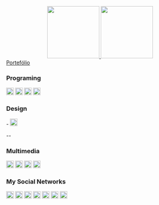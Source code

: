<div align="center">
  <a href="https://github.com/Alexffb32">
  <img height="140em" src="https://github-readme-stats.vercel.app/api?username=Alexffb32&show_icons=true&theme=dracula&include_all_commits=true&count_private=true"/>
  <img height="140em" src="https://github-readme-stats.vercel.app/api/top-langs/?username=Alexffb32&layout=compact&langs_count=7&theme=dracula"/>
</div>
  <a href="https://portefolio-alexffb.vercel.app/" target="_blank">Portefólio</a>

<br>

<h3>Programing</h3>
<img height="20em" src="https://img.shields.io/badge/HTML5-E34F26.svg?style=for-the-badge&logo=HTML5&logoColor=white"/>
<img height="20em" src="https://img.shields.io/badge/CSS3-1572B6.svg?style=for-the-badge&logo=CSS3&logoColor=white"/>
<img height="20em" src="https://img.shields.io/badge/JavaScript-F7DF1E.svg?style=for-the-badge&logo=JavaScript&logoColor=black"/>
<img height="20em" src="https://img.shields.io/badge/Python-3776AB.svg?style=for-the-badge&logo=Python&logoColor=white"/>


<h3>Design</h3>
-
<img height="20em" src="https://img.shields.io/badge/Adobe%20Illustrator-FF9A00.svg?style=for-the-badge&logo=Adobe-Illustrator&logoColor=white"/>

--
<h3>Multimedia</h3>
<img height="20em" src="https://img.shields.io/badge/Adobe%20Lightroom-31A8FF.svg?style=for-the-badge&logo=Adobe-Lightroom&logoColor=white"/>
<img height="20em" src="https://img.shields.io/badge/Adobe%20Photoshop-31A8FF.svg?style=for-the-badge&logo=Adobe-Photoshop&logoColor=white"/>
<img height="20em" src="https://img.shields.io/badge/Adobe%20Premiere%20Pro-9999FF.svg?style=for-the-badge&logo=Adobe-Premiere-Pro&logoColor=white"/>
<img height="20em" src="https://img.shields.io/badge/OBS%20Studio-302E31.svg?style=for-the-badge&logo=OBS-Studio&logoColor=white-"/>


<h3>My Social Networks</h3>
<img height="20em" src="https://img.shields.io/badge/Instagram-E4405F.svg?style=for-the-badge&logo=Instagram&logoColor=white"  href="https://www.instagram.com/alexffb_/"/>
<img height="20em" src="https://img.shields.io/badge/WhatsApp-25D366.svg?style=for-the-badge&logo=WhatsApp&logoColor=white" href="https://api.whatsapp.com/send/?phone=968398460&text&type=phone_number&app_absent=0"/>
<img height="20em" src="https://img.shields.io/badge/Twitter-1D9BF0.svg?style=for-the-badge&logo=Twitter&logoColor=white" href="https://twitter.com/alexffb_"/>
<img height="20em" src="https://img.shields.io/badge/YouTube-FF0000.svg?style=for-the-badge&logo=YouTube&logoColor=white" href="https://www.youtube.com/channel/UCWq_RrYPZErnP6wlo_ahh5Q"/>
<img height="20em" src="https://img.shields.io/badge/Twitch-9146FF.svg?style=for-the-badge&logo=Twitch&logoColor=white" href="https://m.twitch.tv/alexffb_"/>
<img height="20em" src="https://img.shields.io/badge/LinkedIn-0A66C2.svg?style=for-the-badge&logo=LinkedIn&logoColor=white" href="https://www.linkedin.com/in/alexandre-bento-045062264/"/>
<img height="20em" src="https://img.shields.io/badge/GitHub-181717.svg?style=for-the-badge&logo=GitHub&logoColor=white" href="https://github.com/Alexffb32"/>
